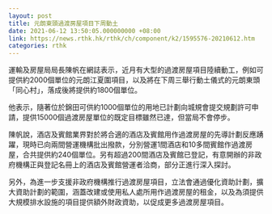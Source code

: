 ```yaml
---
layout: post
title: 元朗東頭過渡房屋項目下周動土
date: 2021-06-12 13:50:05.000000000 +08:00
link: https://news.rthk.hk/rthk/ch/component/k2/1595576-20210612.htm
categories: rthk
---
```


運輸及房屋局局長陳帆在網誌表示，近月有大型的過渡房屋項目陸續動工，例如可提供約2000個單位的元朗江夏圍項目，以及將在下周三舉行動土儀式的元朗東頭「同心村」，落成後將提供約1800個單位。

他表示，隨著位於錦田可供約1000個單位的用地已計劃向城規會提交規劃許可申請，提供15000個過渡房屋單位的既定目標雖然已達，但當局不會停步。

陳帆說，酒店及賓館業界對於將合適的酒店及賓館用作過渡房屋的先導計劃反應踴躍，現時已向兩間營運機構批出撥款，分別營運1間酒店和10多間賓館作過渡房屋，合共提供約240個單位。另有超過200間酒店及賓館已登記，有意開辦的非政府機構正與登記名冊上的酒店及賓館營運者洽商，部分正進行深入探討。

另外，為進一步支援非政府機構推行過渡房屋項目，立法會通過優化資助計劃，擴大資助計劃的範圍，涵蓋改建或使用私人處所用作過渡房屋的租金，以及為須提供大規模排水設施的項目提供額外財政資助，以促成更多過渡房屋項目。
